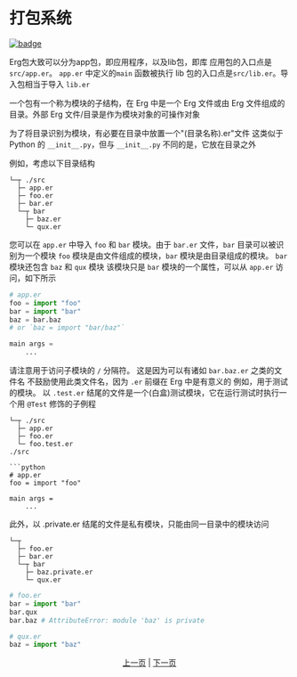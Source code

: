 # 打包系统

[![badge](https://img.shields.io/endpoint.svg?url=https%3A%2F%2Fgezf7g7pd5.execute-api.ap-northeast-1.amazonaws.com%2Fdefault%2Fsource_up_to_date%3Fowner%3Derg-lang%26repos%3Derg%26ref%3Dmain%26path%3Ddoc/EN/syntax/33_package_system.md%26commit_hash%3D51de3c9d5a9074241f55c043b9951b384836b258)](https://gezf7g7pd5.execute-api.ap-northeast-1.amazonaws.com/default/source_up_to_date?owner=erg-lang&repos=erg&ref=main&path=doc/EN/syntax/33_package_system.md&commit_hash=51de3c9d5a9074241f55c043b9951b384836b258)

Erg包大致可以分为app包，即应用程序，以及lib包，即库
应用包的入口点是`src/app.er`。 `app.er` 中定义的`main` 函数被执行
lib 包的入口点是`src/lib.er`。导入包相当于导入 `lib.er`

一个包有一个称为模块的子结构，在 Erg 中是一个 Erg 文件或由 Erg 文件组成的目录。外部 Erg 文件/目录是作为模块对象的可操作对象

为了将目录识别为模块，有必要在目录中放置一个"(目录名称).er"文件
这类似于 Python 的 `__init__.py`，但与 `__init__.py` 不同的是，它放在目录之外

例如，考虑以下目录结构

```console
└─┬ ./src
  ├─ app.er
  ├─ foo.er
  ├─ bar.er
  └─┬ bar
    ├─ baz.er
    └─ qux.er
```

您可以在 `app.er` 中导入 `foo` 和 `bar` 模块。由于 `bar.er` 文件，`bar` 目录可以被识别为一个模块
`foo` 模块是由文件组成的模块，`bar` 模块是由目录组成的模块。 `bar` 模块还包含 `baz` 和 `qux` 模块
该模块只是 `bar` 模块的一个属性，可以从 `app.er` 访问，如下所示

```python
# app.er
foo = import "foo"
bar = import "bar"
baz = bar.baz
# or `baz = import "bar/baz"`

main args =
    ...
```

请注意用于访问子模块的 `/` 分隔符。 这是因为可以有诸如 `bar.baz.er` 之类的文件名
不鼓励使用此类文件名，因为 `.er` 前缀在 Erg 中是有意义的
例如，用于测试的模块。 以 `.test.er` 结尾的文件是一个(白盒)测试模块，它在运行测试时执行一个用 `@Test` 修饰的子例程

```console
└─┬ ./src
  ├─ app.er
  ├─ foo.er
  └─ foo.test.er
./src

```python
# app.er
foo = import "foo"

main args =
    ...
```

此外，以 .private.er 结尾的文件是私有模块，只能由同一目录中的模块访问

```console
└─┬
  ├─ foo.er
  ├─ bar.er
  └─┬ bar
    ├─ baz.private.er
    └─ qux.er
```

```python
# foo.er
bar = import "bar"
bar.qux
bar.baz # AttributeError: module 'baz' is private
```

```python
# qux.er
baz = import "baz"
```

<p align='center'>
    <a href='./32_integration_with_Python.md'>上一页</a> | <a href='./34_generator.md'>下一页</a>
</p>
